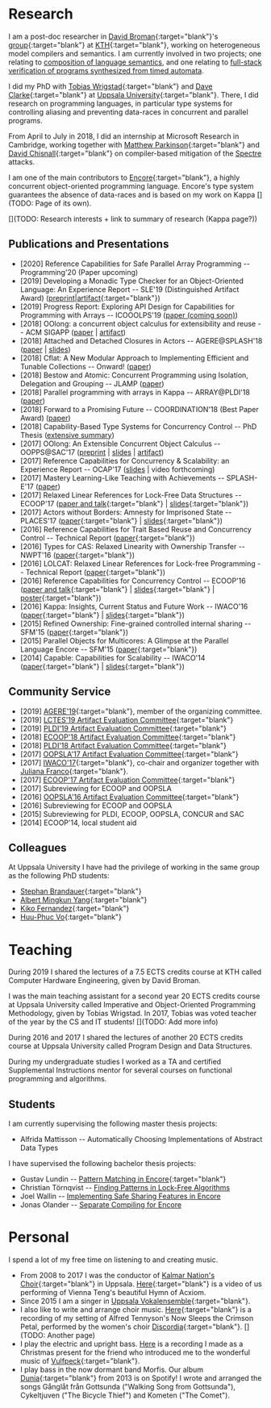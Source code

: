 Research
========

I am a post-doc researcher in [David
Broman](https://www.kth.se/profile/dbro){:target="blank"}'s
[group](https://www.kth.se/scs/mcs){:target="blank"} at
[KTH](http://www.kth.se){:target="blank"}, working on
heterogeneous model compilers and semantics. I am currently
involved in two projects; one relating to [composition of language
semantics](https://people.kth.se/~dbro/hmc.html), and one relating
to [full-stack verification of programs synthesized from timed
automata](https://people.kth.se/~dbro/projects.html).

I did my PhD with [Tobias
Wrigstad](http://www.wrigstad.com){:target="blank"} and [Dave
Clarke](http://supercooldave.github.io/){:target="blank"} at
[Uppsala University](http://www.it.uu.se){:target="blank"}. There,
I did research on programming languages, in particular type
systems for controlling aliasing and preventing data-races in
concurrent and parallel programs.

From April to July in 2018, I did an internship at Microsoft
Research in Cambridge, working together with [Matthew
Parkinson](https://www.microsoft.com/en-us/research/people/mattpark/){:target="blank"}
and [David
Chisnall](https://www.cl.cam.ac.uk/~dc552/){:target="blank"} on
compiler-based mitigation of the
[Spectre](https://meltdownattack.com/) attacks.

I am one of the main contributors
to [Encore](https://encore-lang.github.io/){:target="blank"}, a
highly concurrent object-oriented programming language. Encore's
type system guarantees the absence of data-races and is based on
my work on Kappa [](TODO: Page of its own).

[](TODO: Research interests + link to summary of research (Kappa page?))

Publications and Presentations
------------------------------
* [2020] Reference Capabilities for Safe Parallel Array
  Programming -- Programming'20 (Paper upcoming)
* [2019] Developing a Monadic Type Checker for an Object-Oriented
  Language: An Experience Report -- SLE'19 (Distinguished Artifact Award)
  ([preprint](papers/sle19.pdf)|[artifact](https://github.com/parapluu/monadic-typechecker){:target="blank"})
* [2019] Progress Report: Exploring API Design for Capabilities
    for Programming with Arrays -- ICOOOLPS'19 ([paper (coming soon)]())
* [2018] OOlong: a concurrent object calculus for extensibility
  and reuse -- ACM SIGAPP ([paper](papers/oolong.pdf) |
  [artifact](https://github.com/EliasC/oolong))
* [2018] Attached and Detached Closures in Actors --
  AGERE@SPLASH'18 ([paper](papers/agere18.pdf) | [slides](slides/agere18.pdf))
* [2018] Cflat: A New Modular Approach to Implementing Efficient
  and Tunable Collections -- Onward!
  ([paper](http://stbr.me/cflat))
* [2018] Bestow and Atomic: Concurrent Programming using
  Isolation, Delegation and Grouping -- JLAMP
  ([paper](https://authors.elsevier.com/a/1XKyV8MrKMFw0Q))
* [2018] Parallel programming with arrays in Kappa --
  ARRAY@PLDI'18
  ([paper](https://dl.acm.org/citation.cfm?id=3219757))
* [2018] Forward to a Promising Future -- COORDINATION'18 (Best Paper Award)
  ([paper](http://www.diva-portal.org/smash/record.jsf?pid=diva2%3A1209721&dswid=-2080))
* [2018] Capability-Based Type Systems for Concurrency Control -- PhD Thesis
  ([extensive summary](http://urn.kb.se/resolve?urn=urn:nbn:se:uu:diva-336021))
* [2017] OOlong: An Extensible Concurrent Object Calculus -- OOPPS@SAC'17
  ([preprint](papers/sac18.pdf) | [slides](slides/SAC18.pdf) | [artifact](https://github.com/EliasC/oolong))
* [2017] Reference Capabilities for Concurrency & Scalability: an Experience Report -- OCAP'17
  ([slides](slides/OCAP17.pdf) | video forthcoming)
* [2017] Mastery Learning-Like Teaching with Achievements -- SPLASH-E'17
  ([paper](https://2017.splashcon.org/event/splash-2017-splash-e-cer-mastery-learning-like-teaching-with-achievements))
* [2017] Relaxed Linear References for Lock-Free Data Structures -- ECOOP'17
  ([paper and talk](http://2017.ecoop.org/event/ecoop-2017-papers-relaxed-linear-references-for-lock-free-programming){:target="blank"} | [slides](slides/ECOOP17.pdf){:target="blank"})
* [2017] Actors without Borders: Amnesty for Imprisoned State -- PLACES'17
  ([paper](https://arxiv.org/abs/1704.03094){:target="blank"} | [slides](slides/ActorsWithoutBorders.pdf){:target="blank"})
* [2016] Reference Capabilities for Trait Based Reuse and Concurrency Control -- Technical Report
  ([paper](http://urn.kb.se/resolve?urn=urn:nbn:se:uu:diva-309774){:target="blank"})
* [2016] Types for CAS: Relaxed Linearity with Ownership Transfer -- NWPT'16
  ([paper](http://urn.kb.se/resolve?urn=urn:nbn:se:uu:diva-309777){:target="blank"})
* [2016] LOLCAT: Relaxed Linear References for Lock-free Programming -- Technical Report
  ([paper](http://urn.kb.se/resolve?urn=urn:nbn:se:uu:diva-309776){:target="blank"})
* [2016] Reference Capabilities for Concurrency Control -- ECOOP'16
  ([paper and talk](http://2016.ecoop.org/event/ecoop-2016-papers-reference-capabilities-for-concurrency-control){:target="blank"} | [slides](slides/ECOOP16.pdf){:target="blank"} | [poster](posters/ECOOP16.pdf){:target="blank"})
* [2016] Kappa: Insights, Current Status and Future Work -- IWACO'16
  ([paper](http://2016.ecoop.org/event/iwaco-2016-first-paper-kappa-insights-current-status-and-future-work){:target="blank"} | [slides](slides/IWACO16.pdf){:target="blank"})
* [2015] Refined Ownership: Fine-grained controlled internal sharing -- SFM'15
  ([paper](http://urn.kb.se/resolve?urn=urn:nbn:se:uu:diva-266673){:target="blank"})
* [2015] Parallel Objects for Multicores: A Glimpse at the Parallel Language Encore -- SFM'15
  ([paper](https://www.it.uu.se/katalog/stebr742/Encore-Glimpse/Encore_Glimpse_Preprint.pdf){:target="blank"})
* [2014] Capable: Capabilities for Scalability -- IWACO'14
  ([paper](http://www.ownership-types.org/iwaco14/program_files/Paper2.pdf){:target="blank"} | [slides](slides/IWACO14.pdf){:target="blank"})


Community Service
-----------------

* [2019] [AGERE'19](https://2019.splashcon.org/home/agere-2019){:target="blank"}, member of the organizing committee.
* [2019] [LCTES'19 Artifact Evaluation Committee](https://conf.researchr.org/committee/LCTES-2019/lctes-2019-papers-artifact-evaluation-committee){:target="blank"}
* [2019] [PLDI'19 Artifact Evaluation Committee](https://pldi19.sigplan.org/track/pldi-2019-PLDI-Research-Artifacts){:target="blank"}
* [2018]
  [ECOOP'18 Artifact Evaluation Committee](http://2018.ecoop.org/track/ecoop-2018-Artifacts){:target="blank"}
* [2018]
  [PLDI'18 Artifact Evaluation Committee](https://pldi18.sigplan.org/track/pldi-2018-PLDI-Research-Artifacts){:target="blank"}
* [2017]
  [OOPSLA'17 Artifact Evaluation Committee](http://2017.splashcon.org/track/splash-2017-OOPSLA-Artifacts){:target="blank"}
* [2017]
  [IWACO'17](2017.ecoop.org/track/iwaco-2017-papers){:target="blank"}, co-chair and
  organizer together with [Juliana Franco](https://www.doc.ic.ac.uk/~jvicent1/){:target="blank"}.
* [2017]
  [ECOOP'17 Artifact Evaluation Committee](http://2017.ecoop.org/track/ecoop-2017-Artifacts){:target="blank"}
* [2017]
  Subreviewing for ECOOP and OOPSLA
* [2016]
  [OOPSLA'16 Artifact Evaluation Committee](http://2016.splashcon.org/track/splash-2016-artifacts){:target="blank"}
* [2016]
  Subreviewing for ECOOP and OOPSLA
* [2015]
  Subreviewing for PLDI, ECOOP, OOPSLA, CONCUR and SAC
* [2014] ECOOP'14, local student aid


Colleagues
----------

At Uppsala University I have had the privilege of working in the same
group as the following PhD students:

* [Stephan Brandauer](http://stbr.me){:target="blank"}
* [Albert Mingkun Yang](http://albertnetymk.github.io/){:target="blank"}
* [Kiko Fernandez](http://www.it.uu.se/katalog/frafe664){:target="blank"}
* [Huu-Phuc Vo](http://www.it.uu.se/katalog/voph710){:target="blank"}


Teaching
========

During 2019 I shared the lectures of a 7.5 ECTS credits course at
KTH called Computer Hardware Engineering, given by David Broman.

I was the main teaching assistant for a second year 20 ECTS
credits course at Uppsala University called Imperative and
Object-Oriented Programming Methodology, given by Tobias Wrigstad.
In 2017, Tobias was voted teacher of the year by the CS and IT
students! [](TODO: Add more info)

During 2016 and 2017 I shared the lectures of another 20 ECTS
credits course at Uppsala University called Program Design and
Data Structures.

During my undergraduate studies I worked as a TA and certified
Supplemental Instructions mentor for several courses on functional
programming and algorithms.


Students
--------

I am currently supervising the following master thesis projects:

* Alfrida Mattisson -- Automatically Choosing Implementations of Abstract Data Types

I have supervised the following bachelor thesis projects:

* Gustav Lundin -- [Pattern Matching in Encore](http://urn.kb.se/resolve?urn=urn:nbn:se:uu:diva-294513){:target="blank"}
* Christian Törnqvist -- [Finding Patterns in Lock-Free Algorithms](http://uu.diva-portal.org/smash/record.jsf?pid=diva2:1136791)
* Joel Wallin -- [Implementing Safe Sharing Features in Encore](theses/thesis-joelwallin.pdf)
* Jonas Olander -- [Separate Compiling for Encore](http://urn.kb.se/resolve?urn=urn:nbn:se:uu:diva-330697)

Personal
========

I spend a lot of my free time on listening to and creating music.

* From 2008 to 2017 I was the conductor of
  [Kalmar Nation's Choir](http://kalmarnation.se/koren){:target="blank"}
  in Uppsala.
  [Here](https://www.youtube.com/watch?v=cgrlqO8PqJs){:target="blank"}
  is a video of us performing of Vienna Teng's beautiful Hymn of Acxiom.
* Since 2015 I am a singer in
  [Uppsala Vokalensemble](http://uppsalavokalensemble.se/){:target="blank"}.
* I also like to write and arrange choir music.
  [Here](https://www.youtube.com/watch?v=l2gzhjwBczI){:target="blank"}
  is a recording of my setting of Alfred Tennyson's Now Sleeps
  the Crimson Petal, performed by the women's choir
  [Discordia](http://udkdiscordia.se/){:target="blank"}.
  [](TODO: Another page)
* I play the electric and upright
  bass. [Here](https://www.youtube.com/watch?v=VPzk-28ZiYc) is a
  recording I made as a Christmas present for the friend who
  introduced me to the wonderful music of [Vulfpeck](http://vulfpeck.com/){:target="blank"}.
* I play bass in the now dormant band Morfis. Our album
  [Dunia](https://open.spotify.com/album/0Sn5iIamcssFcc6EdZvnzi){:target="blank"}
  from 2013 is on Spotify! I wrote and arranged the songs Gånglåt
  från Gottsunda ("Walking Song from Gottsunda"), Cykeltjuven
  ("The Bicycle Thief") and Kometen ("The Comet").